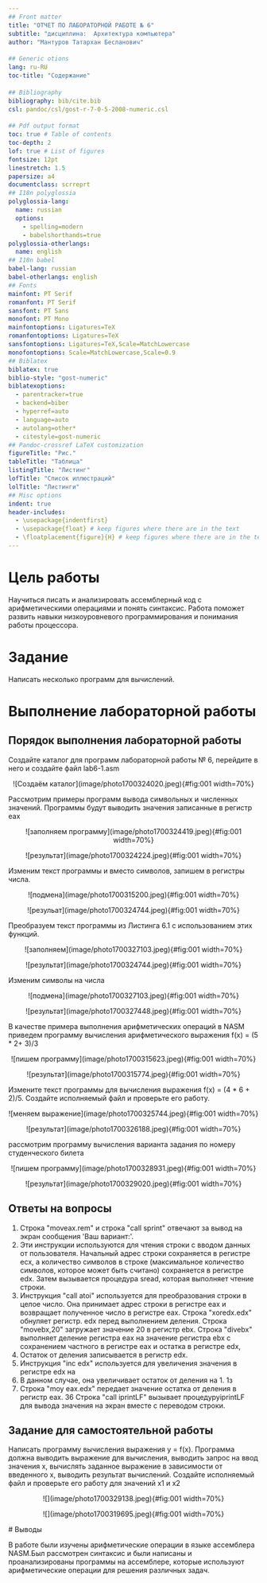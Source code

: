 ```yaml
---
## Front matter
title: "ОТЧЕТ ПО ЛАБОРАТОРНОЙ РАБОТЕ № 6"
subtitle: "дисциплина:	Архитектура компьютера"
author: "Мантуров Татархан Бесланович"

## Generic otions
lang: ru-RU
toc-title: "Содержание"

## Bibliography
bibliography: bib/cite.bib
csl: pandoc/csl/gost-r-7-0-5-2008-numeric.csl

## Pdf output format
toc: true # Table of contents
toc-depth: 2
lof: true # List of figures
fontsize: 12pt
linestretch: 1.5
papersize: a4
documentclass: scrreprt
## I18n polyglossia
polyglossia-lang:
  name: russian
  options:
	- spelling=modern
	- babelshorthands=true
polyglossia-otherlangs:
  name: english
## I18n babel
babel-lang: russian
babel-otherlangs: english
## Fonts
mainfont: PT Serif
romanfont: PT Serif
sansfont: PT Sans
monofont: PT Mono
mainfontoptions: Ligatures=TeX
romanfontoptions: Ligatures=TeX
sansfontoptions: Ligatures=TeX,Scale=MatchLowercase
monofontoptions: Scale=MatchLowercase,Scale=0.9
## Biblatex
biblatex: true
biblio-style: "gost-numeric"
biblatexoptions:
  - parentracker=true
  - backend=biber
  - hyperref=auto
  - language=auto
  - autolang=other*
  - citestyle=gost-numeric
## Pandoc-crossref LaTeX customization
figureTitle: "Рис."
tableTitle: "Таблица"
listingTitle: "Листинг"
lofTitle: "Список иллюстраций"
lolTitle: "Листинги"
## Misc options
indent: true
header-includes:
  - \usepackage{indentfirst}
  - \usepackage{float} # keep figures where there are in the text
  - \floatplacement{figure}{H} # keep figures where there are in the text
---
```

# Цель работы

Научиться писать и анализировать ассемблерный код с арифметическими операциями и понять синтаксис. Работа поможет развить навыки низкоуровневого программирования и понимания работы процессора.

# Задание

Написать несколько программ для вычислений.

# Выполнение лабораторной работы
## Порядок выполнения лабораторной работы

Создайте каталог для программ лабораторной работы № 6, перейдите в него и создайте файл lab6-1.asm
<p align="center">![Создаём каталог](image/photo1700324020.jpeg){#fig:001 width=70%}</p>

Рассмотрим примеры программ вывода символьных и численных значений. Программы будут выводить значения записанные в регистр eax
<p align="center">![заполняем программу](image/photo1700324419.jpeg){#fig:001 width=70%}</p>
<p align="center">![результат](image/photo1700324224.jpeg){#fig:001 width=70%}</p>

Изменим текст программы и вместо символов, запишем в регистры числа.
<p align="center">![подмена](image/photo1700315200.jpeg){#fig:001 width=70%}</p>
<p align="center">![резульат](image/photo1700324744.jpeg){#fig:001 width=70%}</p>

Преобразуем текст программы из Листинга 6.1 с использованием этих функций.
<p align="center">![заполняем](image/photo1700327103.jpeg){#fig:001 width=70%}</p>
<p align="center">![результат](image/photo1700324744.jpeg){#fig:001 width=70%}</p>

Изменим символы на числа
<p align="center">![подмена](image/photo1700327103.jpeg){#fig:001 width=70%}</p>
<p align="center">![результат](image/photo1700327448.jpeg){#fig:001 width=70%}</p>

В качестве примера выполнения арифметических операций в NASM приведем программу вычисления арифметического выражения f(x) = (5 * 2+ 3)/3
<p align="center">![пишем программу](image/photo1700315623.jpeg){#fig:001 width=70%}</p>
<p align="center">![результат](image/photo1700315774.jpeg){#fig:001 width=70%}</p>

Измените текст программы для вычисления выражения f(x) = (4 * 6 + 2)/5. Создайте исполняемый файл и проверьте его работу.
<p align="center">![меняем выражение](image/photo1700325744.jpeg){#fig:001 width=70%}</p>
<p align="center">![результат](image/photo1700326188.jpeg){#fig:001 width=70%}</p>

рассмотрим программу вычисления варианта задания по номеру студенческого билета
<p align="center">![пишем программу](image/photo1700328931.jpeg){#fig:001 width=70%}</p>
<p align="center">![результат](image/photo1700329020.jpeg){#fig:001 width=70%}</p>

## Ответы на вопросы
1. Строка "moveax.rem" и строка "call sprint" отвечают за вывод на экран сообщения 'Ваш вариант:'.
2. Эти инструкции используются для чтения строки с вводом данных от пользователя. Начальный адрес строки сохраняется в регистре есх, а количество символов в строке (максимальное количество символов, которое может быть считано) сохраняется в регистре edx. Затем вызывается процедура sread, которая выполняет чтение строки.
3. Инструкция "call atoi" используется для преобразования строки в целое число. Она принимает адрес строки в регистре еах и возвращает полученное число в регистре еaх.
Строка "xoredx.edx" обнуляет регистр. edx перед выполнением деления. Строка "movebx,20" загружает значение 20 в регистр ebx. Строка "divebx" выполняет деление регистра еах на значение регистра ebx с сохранением частного в регистре еах и остатка в регистре edx,
5. Остаток от деления записывается в регистр edx.
6. Инструкция "inc edx" используется для увеличения значения в регистре edx на
1. В данном случае, она увеличивает остаток от деления на 1.
1з
7. Строка "moy eax.edx" передает значение остатка от деления в регистр eax. 36 Строка "call iprintLF" вызывает процедуруiprintLF для вывода значения на экран вместе с переводом строки.

## Задание для самостоятельной работы

Написать программу вычисления выражения y = f(x). Программа должна выводить
выражение для вычисления, выводить запрос на ввод значения x, вычислять заданное выражение в зависимости от введенного x, выводить результат вычислений. Создайте исполняемый файл и проверьте его работу для значений x1 и x2 
<p align="center">![](image/photo1700329138.jpeg){#fig:001 width=70%}</p>
<p align="center">![](image/photo1700319695.jpeg){#fig:001 width=70%}</p>
# Выводы

В работе были изучены арифметические операции в языке ассемблера NASM.Был рассмотрен синтаксис и были написаны и проанализированы программы на ассемблере, которые используют арифметические операции для решения различных задач.
